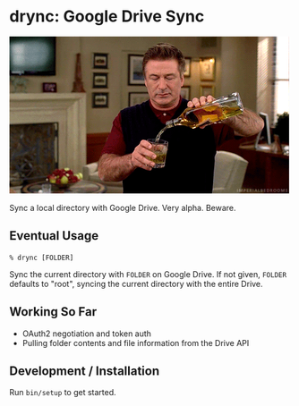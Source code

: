 # drync: Google Drive Sync

![drynk](images/boozetime.gif)

Sync a local directory with Google Drive. Very alpha. Beware.

## Eventual Usage

```
% drync [FOLDER]
```

Sync the current directory with `FOLDER` on Google Drive. If not given, `FOLDER`
defaults to "root", syncing the current directory with the entire Drive.

## Working So Far

- OAuth2 negotiation and token auth
- Pulling folder contents and file information from the Drive API

## Development / Installation

Run `bin/setup` to get started.
